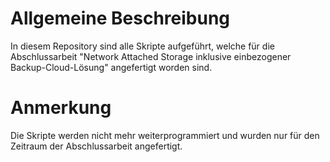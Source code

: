 # Allgemeine Beschreibung
In diesem Repository sind alle Skripte aufgeführt, welche für die Abschlussarbeit "Network Attached Storage inklusive einbezogener Backup-Cloud-Lösung" angefertigt worden sind.

# Anmerkung
Die Skripte werden nicht mehr weiterprogrammiert und wurden nur für den Zeitraum der Abschlussarbeit angefertigt.
